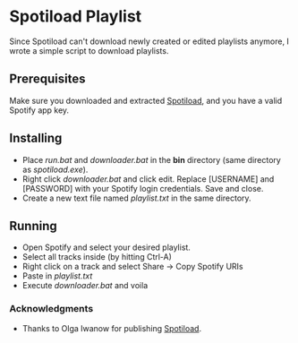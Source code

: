 # Spotiload Playlist

Since Spotiload can't download newly created or edited playlists anymore, I wrote a simple script to download playlists.

## Prerequisites

Make sure you downloaded and extracted [Spotiload](https://bitbucket.org/OlgahWolgah/spotiload/downloads/), and you have a valid Spotify app key.

## Installing

* Place *run.bat* and *downloader.bat* in the **bin** directory (same directory as *spotiload.exe*).
* Right click *downloader.bat* and click edit. Replace [USERNAME] and [PASSWORD] with your Spotify login credentials. Save and close.
* Create a new text file named *playlist.txt* in the same directory.

## Running

* Open Spotify and select your desired playlist.
* Select all tracks inside (by hitting Ctrl-A)
* Right click on a track and select Share -> Copy Spotify URIs
* Paste in *playlist.txt*
* Execute *downloader.bat* and voila

### Acknowledgments

* Thanks to Olga Iwanow for publishing [Spotiload](https://bitbucket.org/OlgahWolgah/spotiload/downloads/).
